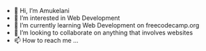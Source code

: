 - 👋 Hi, I’m Amukelani
- 👀 I’m interested in Web Development
- 🌱 I’m currently learning Web Development on freecodecamp.org
- 💞️ I’m looking to collaborate on anything that involves websites 
- 📫 How to reach me ...

<!---
Lyborn77/Lyborn77 is a ✨ special ✨ repository because its `README.md` (this file) appears on your GitHub profile.
You can click the Preview link to take a look at your changes.
--->
